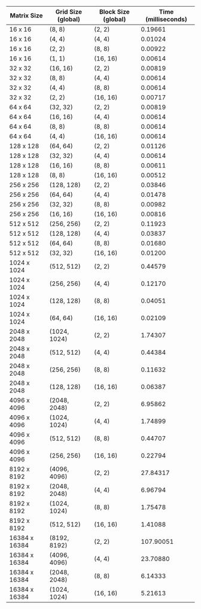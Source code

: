 | Matrix Size | Grid Size (global) | Block Size (global) | Time (milliseconds) |
|-------------|---------------------|---------------------|----------------------|
| 16 x 16     | (8, 8)              | (2, 2)              | 0.19661              |
| 16 x 16     | (4, 4)              | (4, 4)              | 0.01024              |
| 16 x 16     | (2, 2)              | (8, 8)              | 0.00922              |
| 16 x 16     | (1, 1)              | (16, 16)            | 0.00614              |
| 32 x 32     | (16, 16)            | (2, 2)              | 0.00819              |
| 32 x 32     | (8, 8)              | (4, 4)              | 0.00614              |
| 32 x 32     | (4, 4)              | (8, 8)              | 0.00614              |
| 32 x 32     | (2, 2)              | (16, 16)            | 0.00717              |
| 64 x 64     | (32, 32)            | (2, 2)              | 0.00819              |
| 64 x 64     | (16, 16)            | (4, 4)              | 0.00614              |
| 64 x 64     | (8, 8)              | (8, 8)              | 0.00614              |
| 64 x 64     | (4, 4)              | (16, 16)            | 0.00614              |
| 128 x 128   | (64, 64)            | (2, 2)              | 0.01126              |
| 128 x 128   | (32, 32)            | (4, 4)              | 0.00614              |
| 128 x 128   | (16, 16)            | (8, 8)              | 0.00611              |
| 128 x 128   | (8, 8)              | (16, 16)            | 0.00512              |
| 256 x 256   | (128, 128)          | (2, 2)              | 0.03846              |
| 256 x 256   | (64, 64)            | (4, 4)              | 0.01478              |
| 256 x 256   | (32, 32)            | (8, 8)              | 0.00982              |
| 256 x 256   | (16, 16)            | (16, 16)            | 0.00816              |
| 512 x 512   | (256, 256)          | (2, 2)              | 0.11923              |
| 512 x 512   | (128, 128)          | (4, 4)              | 0.03837              |
| 512 x 512   | (64, 64)            | (8, 8)              | 0.01680              |
| 512 x 512   | (32, 32)            | (16, 16)            | 0.01200              |
| 1024 x 1024 | (512, 512)          | (2, 2)              | 0.44579              |
| 1024 x 1024 | (256, 256)          | (4, 4)              | 0.12170              |
| 1024 x 1024 | (128, 128)          | (8, 8)              | 0.04051              |
| 1024 x 1024 | (64, 64)            | (16, 16)            | 0.02109              |
| 2048 x 2048 | (1024, 1024)        | (2, 2)              | 1.74307              |
| 2048 x 2048 | (512, 512)          | (4, 4)              | 0.44384              |
| 2048 x 2048 | (256, 256)          | (8, 8)              | 0.11632              |
| 2048 x 2048 | (128, 128)          | (16, 16)            | 0.06387              |
| 4096 x 4096 | (2048, 2048)        | (2, 2)              | 6.95862              |
| 4096 x 4096 | (1024, 1024)        | (4, 4)              | 1.74899              |
| 4096 x 4096 | (512, 512)          | (8, 8)              | 0.44707              |
| 4096 x 4096 | (256, 256)          | (16, 16)            | 0.22794              |
| 8192 x 8192 | (4096, 4096)        | (2, 2)              | 27.84317             |
| 8192 x 8192 | (2048, 2048)        | (4, 4)              | 6.96794              |
| 8192 x 8192 | (1024, 1024)        | (8, 8)              | 1.75478              |
| 8192 x 8192 | (512, 512)          | (16, 16)            | 1.41088              |
| 16384 x 16384 | (8192, 8192)      | (2, 2)              | 107.90051            |
| 16384 x 16384 | (4096, 4096)      | (4, 4)              | 23.70880             |
| 16384 x 16384 | (2048, 2048)      | (8, 8)              | 6.14333              |
| 16384 x 16384 | (1024, 1024)      | (16, 16)            | 5.21613              |
